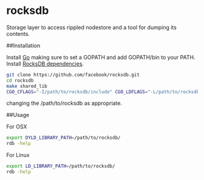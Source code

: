 rocksdb
=======

Storage layer to access rippled nodestore and a tool for dumping its contents.


##Installation

Install [Go](http://golang.org/doc/install) making sure to set a GOPATH and add GOPATH/bin to your PATH.
Install [RocksDB dependencies](https://github.com/facebook/rocksdb/blob/master/INSTALL.md).

```bash
git clone https://github.com/facebook/rocksdb.git
cd rocksdb
make shared_lib
CGO_CFLAGS="-I/path/to/rocksdb/include" CGO_LDFLAGS="-L/path/to/rocksdb" go get -u -v github.com/rubblelabs/rocksdb/rdb
```

changing the /path/to/rocksdb as appropriate.


##Usage

For OSX

```bash
export DYLD_LIBRARY_PATH=/path/to/rocksdb/
rdb -help
```

For Linux

```bash
export LD_LIBRARY_PATH=/path/to/rocksdb/
rdb -help
```
